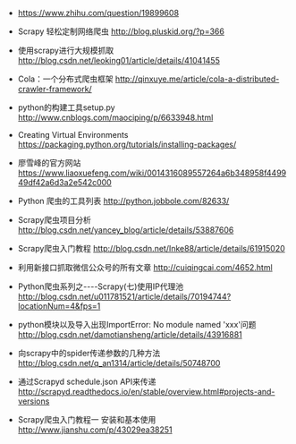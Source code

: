 * https://www.zhihu.com/question/19899608

* Scrapy 轻松定制网络爬虫 http://blog.pluskid.org/?p=366
* 使用scrapy进行大规模抓取 http://blog.csdn.net/leoking01/article/details/41041455
* Cola：一个分布式爬虫框架 http://qinxuye.me/article/cola-a-distributed-crawler-framework/
* python的构建工具setup.py http://www.cnblogs.com/maociping/p/6633948.html
* Creating Virtual Environments https://packaging.python.org/tutorials/installing-packages/
* 廖雪峰的官方网站 https://www.liaoxuefeng.com/wiki/0014316089557264a6b348958f449949df42a6d3a2e542c000
* Python 爬虫的工具列表 http://python.jobbole.com/82633/
* Scrapy爬虫项目分析 http://blog.csdn.net/yancey_blog/article/details/53887606
*  Scrapy爬虫入门教程 http://blog.csdn.net/Inke88/article/details/61915020
* 利用新接口抓取微信公众号的所有文章 http://cuiqingcai.com/4652.html
* Python爬虫系列之----Scrapy(七)使用IP代理池  http://blog.csdn.net/u011781521/article/details/70194744?locationNum=4&fps=1

* python模块以及导入出现ImportError: No module named 'xxx'问题 http://blog.csdn.net/damotiansheng/article/details/43916881
* 向scrapy中的spider传递参数的几种方法 http://blog.csdn.net/q_an1314/article/details/50748700
* 通过Scrapyd schedule.json  API来传递 http://scrapyd.readthedocs.io/en/stable/overview.html#projects-and-versions
* Scrapy爬虫入门教程一 安装和基本使用 http://www.jianshu.com/p/43029ea38251
